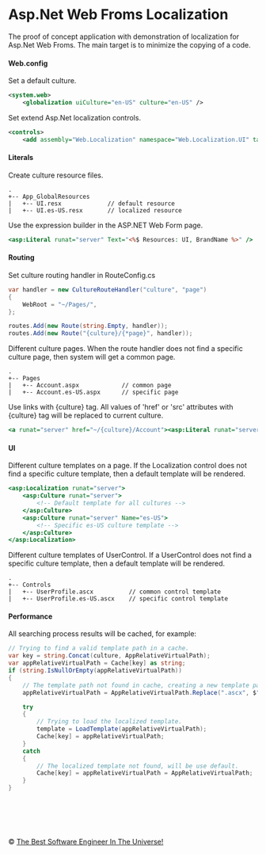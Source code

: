 # Asp.Net Web Froms Localization

The proof of concept application with demonstration of localization for Asp.Net Web Froms.
The main target is to minimize the copying of a code.

#### Web.config

Set a default culture.

```XML
<system.web>
    <globalization uiCulture="en-US" culture="en-US" />
```

Set extend Asp.Net localization controls.

```XML
<controls>
    <add assembly="Web.Localization" namespace="Web.Localization.UI" tagPrefix="asp"/>
```

#### Literals

Create culture resource files.

```
.
+-- App_GlobalResources
|   +-- UI.resx             // default resource
|   +-- UI.es-US.resx       // localized resource
```

Use the expression builder in the ASP.NET Web Form page.

```ASP
<asp:Literal runat="server" Text="<%$ Resources: UI, BrandName %>" />
```

#### Routing

Set culture routing handler in RouteConfig.cs

```C#
var handler = new CultureRouteHandler("culture", "page")
{
    WebRoot = "~/Pages/",
};

routes.Add(new Route(string.Empty, handler));
routes.Add(new Route("{culture}/{*page}", handler));
```

Different culture pages. 
When the route handler does not find a specific culture page, then system will get a common page.

```
.
+-- Pages
|   +-- Account.aspx            // common page
|   +-- Account.es-US.aspx      // specific page 
```

Use links with {culture} tag.
All values of 'href' or 'src' attributes with {culture} tag will be replaced to current culture.

```ASP
<a runat="server" href="~/{culture}/Account"><asp:Literal runat="server" Text="<%$ Resources: UI, AccountTitle %>" /></a>
```

#### UI

Different culture templates on a page.
If the Localization control does not find a specific culture template, then a default template will be rendered.

```ASP
<asp:Localization runat="server">
    <asp:Culture runat="server">
        <!-- Default template for all cultures -->
    </asp:Culture>
    <asp:Culture runat="server" Name="es-US">
        <!-- Specific es-US culture template -->
    </asp:Culture>
</asp:Localization>
```

Different culture templates of UserControl.
If a UserControl does not find a specific culture template, then a default template will be rendered.

```
.
+-- Controls
|   +-- UserProfile.ascx          // common control template 
|   +-- UserProfile.es-US.ascx    // specific control template
```

#### Performance

All searching process results will be cached, for example:

```C#
// Trying to find a valid template path in a cache.
var key = string.Concat(culture, AppRelativeVirtualPath);
var appRelativeVirtualPath = Cache[key] as string;
if (string.IsNullOrEmpty(appRelativeVirtualPath))
{
    // The template path not found in cache, creating a new template path with current culture.
    appRelativeVirtualPath = AppRelativeVirtualPath.Replace(".ascx", $".{culture}.ascx");

    try
    {
        // Trying to load the localized template.
        template = LoadTemplate(appRelativeVirtualPath);
        Cache[key] = appRelativeVirtualPath;
    }
    catch
    {
        // The localized template not found, will be use default.
        Cache[key] = appRelativeVirtualPath = AppRelativeVirtualPath;
    }
}
```

&nbsp;
============
&copy; [The Best Software Engineer In The Universe!](https://www.linkedin.com/in/metlinskyi/)
